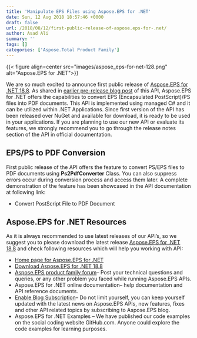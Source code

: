 ```yaml
---
title: 'Manipulate EPS Files using Aspose.EPS for .NET'
date: Sun, 12 Aug 2018 18:57:46 +0000
draft: false
url: /2018/08/12/first-public-release-of-aspose.eps-for-.net/
author: Asad Ali
summary: ''
tags: []
categories: ['Aspose.Total Product Family']
---
```




{{< figure align=center src="images/aspose_eps-for-net-128.png" alt="Aspose.EPS for .NET">}}


We are so much excited to announce first public release of [Aspose.EPS for .NET 18.8][1]. As shared in [earlier pre-release blog post][2] of this API, Aspose.EPS for .NET offers the capabilities to convert EPS (Encapsulated PostScript)/PS files into PDF documents. This API is implemented using managed C# and it can be utilized within .NET Applications. Since first version of the API has been released over NuGet and available for download, it is ready to be used in your applications. If you are planning to use our new API or evaluate its features, we strongly recommend you to go through the release notes section of the API in official documentation.

## EPS/PS to PDF Conversion

First public release of the API offers the feature to convert PS/EPS files to PDF documents using **Ps2PdfConverter** Class. You can also suppress errors occur during conversion process and access them later. A complete demonstration of the feature has been showcased in the API documentation at following link:

*   Convert PostScript File to PDF Document

## Aspose.EPS for .NET Resources

As it is always recommended to use latest releases of our API’s, so we suggest you to please download the latest release [Aspose.EPS for .NET 18.8][3] and check following resources which will help you working with API:

*   [Home page for Aspose.EPS for .NET][4]
*   [Download Aspose.EPS for .NET 18.8][5]
*   [Aspose.EPS product family forum][6]– Post your technical questions and queries, or any other problem you faced while running Aspose.EPS APIs.
*   Aspose.EPS for .NET online documentation– help documentation and API reference documents.
*   [Enable Blog Subscription][7]– Do not limit yourself, you can keep yourself updated with the latest news on Aspose.EPS APIs, new features, fixes and other API related topics by subscribing to Aspose.EPS blog.
*   Aspose.EPS for .NET Examples – We have published our code examples on the social coding website GitHub.com. Anyone could explore the code examples for learning purposes.




[1]: https://www.nuget.org/packages/Aspose.EPS/18.8.0
[2]: https://blog.aspose.com/2018/07/08/upcoming-release-of-aspose.eps-for-.net/
[3]: https://www.nuget.org/packages/Aspose.EPS/18.8.0
[4]: https://products.aspose.com/eps/net
[5]: https://www.nuget.org/packages/Aspose.EPS/18.8.0
[6]: https://forums.aspose.com/c/eps
[7]: https://blog.aspose.com/category/aspose-products/aspose-eps-product-family/





